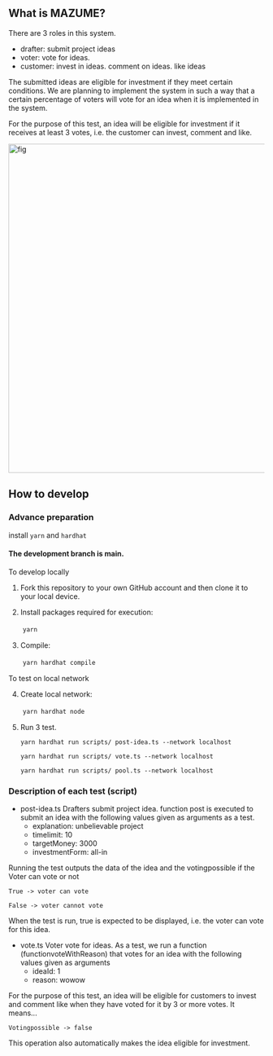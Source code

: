 ## What is MAZUME?
There are 3 roles in this system.
- drafter: submit project ideas
- voter: vote for ideas.
- customer: invest in ideas. comment on ideas. like ideas

The submitted ideas are eligible for investment if they meet certain conditions.
We are planning to implement the system in such a way that a certain percentage of voters will vote for an idea when it is implemented in the system.

For the purpose of this test, an idea will be eligible for investment if it receives at least 3 votes, i.e. the customer can invest, comment and like.

<img width="646" alt="fig" src="https://user-images.githubusercontent.com/85639354/171332169-90b74c82-c47f-4c18-bf18-68d84031fc6f.png">


## How to develop

### Advance preparation
install ```yarn```  and ```hardhat```

#### The development branch is main.

To develop locally
1. Fork this repository to your own GitHub account and then clone it to your local device.

2. Install packages required for execution:

　　```yarn```

3. Compile: 

　　```yarn hardhat compile```

To test on local network

4. Create local network: 

　　```yarn hardhat node```

5. Run 3 test.

   ```yarn hardhat run scripts/ post-idea.ts --network localhost```
   
   ```yarn hardhat run scripts/ vote.ts --network localhost```
   
   ```yarn hardhat run scripts/ pool.ts --network localhost```

### Description of each test (script)
- post-idea.ts
Drafters submit project idea. function post is executed to submit an idea with the following values given as arguments as a test.
	- explanation: unbelievable project
    - timelimit: 10
    - targetMoney: 3000
	- investmentForm: all-in
	 
Running the test outputs the data of the idea and the votingpossible if the Voter can vote or not

  ```True -> voter can vote```
  
  ```False -> voter cannot vote```
  
When the test is run, true is expected to be displayed, i.e. the voter can vote for this idea.
	 
- vote.ts
Voter vote for ideas. As a test, we run a function (functionvoteWithReason) that votes for an idea with the following values given as arguments
	 - ideaId: 1
	 - reason: wowow
	 
For the purpose of this test, an idea will be eligible for customers to invest and comment like when they have voted for it by 3 or more votes.
It means...

  ```Votingpossible -> false```
  
This operation also automatically makes the idea eligible for investment.
